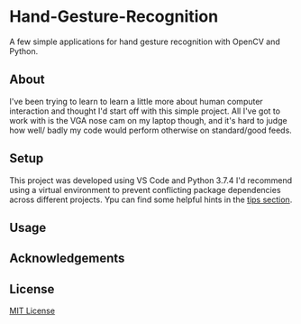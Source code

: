 # Hand-Gesture-Recognition
A few simple applications for hand gesture recognition with OpenCV and Python. 

## About
I've been trying to learn to learn a little more about human computer interaction and thought I'd start off with this simple project.
All I've got to work with is the VGA nose cam on my laptop though, and it's hard to judge how well/ badly my code would perform otherwise on standard/good feeds.

## Setup

This project was developed using VS Code and Python 3.7.4
I'd recommend using a virtual environment to prevent conflicting package dependencies across different projects. Ypu can find some helpful hints in the [tips section](./Tips.md).

## Usage

## Acknowledgements


## License

[MIT License](./LICENSE)
